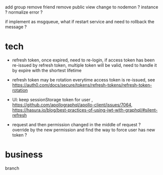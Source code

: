 add group
remove friend
remove public view
change to nodemon ?
instance ?
normalize error ?

if implement as msgqueue, what if restart service and need to rollback the message ?

# tech

- refresh token, once expired, need to re-login, if access token has been re-issued by refresh token, multiple token will be valid, need to handle it by expire with the shortest lifetime
- refresh token may be rotation everytime access token is re-issued, see https://auth0.com/docs/secure/tokens/refresh-tokens/refresh-token-rotation

- UI: keep sessionStorage token for user , https://github.com/apollographql/apollo-client/issues/7064, https://hasura.io/blog/best-practices-of-using-jwt-with-graphql/#silent-refresh
- request and then permission changed in the middle of request ? override by the new permission and find the way to force user has new token ?

# business

branch
